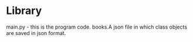 # Library

main.py - this is the program code. 
books.A json file in which class objects are saved in json format.

